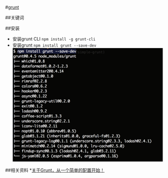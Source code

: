 #[grunt](http://www.gruntjs.org/)


##关键词

##安装
* 安装grunt CLI  `npm install -g grunt-cli`
* 安装grunt `npm install grunt --save-dev`
![结果](/img/grunt.png)



##相关资料
*[关于Grunt，从一个简单的配置开始！](http://docs.spmjs.org/contrib/simple-grunt)